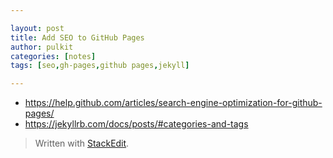 ```yaml
---

layout: post
title: Add SEO to GitHub Pages
author: pulkit
categories: [notes]
tags: [seo,gh-pages,github pages,jekyll]

---
```


* https://help.github.com/articles/search-engine-optimization-for-github-pages/
* https://jekyllrb.com/docs/posts/#categories-and-tags

> Written with [StackEdit](https://stackedit.io/).

<!--stackedit_data:
eyJoaXN0b3J5IjpbLTM4OTQ5MTA3Nl19
-->